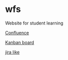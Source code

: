 # wfs
Website for student learning

[Confluence](https://github.com/Trayfan/wfsl/wiki/)

[Kanban board](https://github.com/Trayfan/wfsl/projects/1)

[jira like](https://github.com/Trayfan/wfsl/issues)


